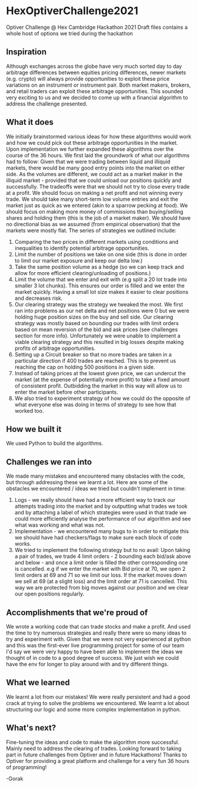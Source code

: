 # HexOptiverChallenge2021
Optiver Challenge @ Hex Cambridge Hackathon 2021
Draft files contains a whole host of options we tried during the hackathon 

## Inspiration
Although exchanges across the globe have very much sorted day to day arbitrage differences between equities pricing differences, newer markets (e.g. crypto) will always provide opportunities to exploit these price variations on an instrument or instrument pair. Both market makers, brokers, and retail traders can exploit these arbitrage opportunities. This sounded very exciting to us and we decided to come up with a financial algorithm to address the challenge presented.

## What it does
We initially brainstormed various ideas for how these algorithms would work and how we could pick out these arbitrage opportunities in the market. Upon implementation we further expanded these algorithms over the course of the 36 hours.
We first laid the groundwork of what our algorithms had to follow:
Given that we were trading between liquid and illiquid markets, there would be many good entry points into the market on either side. As the volumes are different, we could act as a market maker in the illiquid market - provided that we could unload our positions quickly and successfully.
The tradeoffs were that we should not try to close every trade at a profit. We should focus on making a net profit and not winning every trade. We should take many short-term low volume entries and exit the market just as quick as we entered (akin to a sparrow pecking at food). We should focus on making more money of commissions than buying/selling shares and holding them (this is the job of a market maker). We should have no directional bias as we assumed (from empirical observation) that the markets were mostly flat.
The series of strategies we outlined include:
1. Comparing the two prices in different markets using conditions and inequalities to identify potential arbitrage opportunities.
2. Limit the number of positions we take on one side (this is done in order to limit our market exposure and keep our delta low.)
3. Take the same position volume as a hedge (so we can keep track and allow for more efficient clearing/unloading of positions.)
4. Limit the volume that we enter and exit with (e.g split a 20 lot trade into smaller 3 lot chunks). This ensures our order is filled and we enter the market quickly. Having a small lot size makes it easier to clear positions and decreases risk.
5. Our clearing strategy was the strategy we tweaked the most. We first ran into problems as our net delta and net positions were 0 but we were holding huge position sizes on the buy and sell side. Our clearing strategy was mostly based on bounding our trades with limit orders based on mean reversion of the bid and ask prices (see challenges section for more info). Unfortunately we were unable to implement a viable clearing strategy and this resulted in big losses despite making profits of arbitrage opportunities. 
6. Setting up a Circuit breaker so that no more trades are taken in a particular direction if 400 trades are reached. This is to prevent us reaching the cap on holding 500 positions in a given side.
7. Instead of taking prices at the lowest given price, we can undercut the market (at the expense of potentially more profit) to take a fixed amount of consistent profit. Outbidding the market in this way will allow us to enter the market before other participants.
8. We also tried to experiment strategy of how we could do the opposite of what everyone else was doing in terms of strategy to see how that worked too.

## How we built it
We used Python to build the algorithms.

## Challenges we ran into
We made many mistakes and encountered many obstacles with the code, but through addressing these we learnt a lot. Here are some of the obstacles we encountered / ideas we tried but couldn't implement in time:
1. Logs - we really should have had a more efficient way to track our attempts trading into the market and by outputting what trades we took and by attaching a label of which strategies were used in that trade we could more efficiently analyse the performance of our algorithm and see what was working and what was not.
2. Implementation - we encountered many bugs to in order to mitigate this we should have had checkers/flags to make sure each block of code works.
3. We tried to implement the following strategy but to no avail: Upon taking a pair of trades, we trade 4 limit orders - 2 bounding each bid/ask above and below - and once a limit order is filled the other corresponding one is cancelled. e.g if we enter the market with Bid price at 70, we open 2 limit orders at 69 and 71 so we limit our loss. If the market moves down we sell at 69 (at a slight loss) and the limit order at 71 is cancelled. This way we are protected from big moves against our position and we clear our open positions regularly.

## Accomplishments that we're proud of
We wrote a working code that can trade stocks and make a profit. And used the time to try numerous strategies and really there were so many ideas to try and experiment with. Given that we were not very experienced at python and this was the first-ever live programming project for some of our team I'd say we were very happy to have been able to implement the ideas we thought of in code to a good degree of success. We just wish we could have the env for longer to play around with and try different things.

## What we learned
We learnt a lot from our mistakes! We were really persistent and had a good crack at trying to solve the problems we encountered. We learnt a lot about structuring our logic and some more complex implementation in python.

## What's next?
Fine-tuning the ideas and code to make the algorithm more successful. Mainly need to address the clearing of trades. Looking forward to taking part in future challenges from Optiver and in future Hackathons! Thanks to Optiver for providing a great platform and challenge for a very fun 36 hours of programming!


-Gorak
